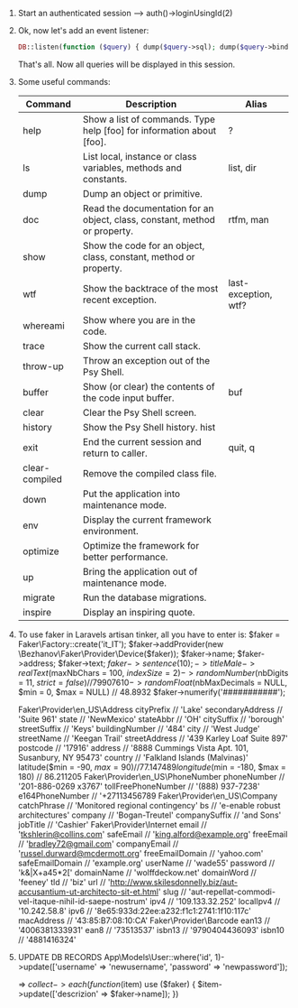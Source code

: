 1. Start an authenticated session --> auth()->loginUsingId(2)

2. Ok, now let's add an event listener:
    ```php
    DB::listen(function ($query) { dump($query->sql); dump($query->bindings); dump($query->time); });
    ```
    That's all. Now all queries will be displayed in this session.

3. Some useful commands:

    |   Command     |	Description                                                                 | Alias |
    |---------------|-------------------------------------------------------------------------------|-------|
    |   help        |   Show a list of commands. Type help [foo] for information about [foo].       |   ?   |
    |   ls          |   List local, instance or class variables, methods and constants.             | list, dir |
    |   dump        |   Dump an object or primitive.	                                            |       |
    |   doc         |   Read the documentation for an object, class, constant, method or property.  | rtfm, man |
    |   show        |   Show the code for an object, class, constant, method or property.           |       |	
    |   wtf         |   Show the backtrace of the most recent exception.                            | last-exception, wtf? |
    |   whereami    |   Show where you are in the code.                                             |       |
    |   trace       |   Show the current call stack.	                                            |       |
    |   throw-up    |   Throw an exception out of the Psy Shell.	                                |       |
    |   buffer      |	Show (or clear) the contents of the code input buffer.                      | buf   |
    |   clear       |   Clear the Psy Shell screen.	                                                |       |
    |   history     |	Show the Psy Shell history.	hist                                            |       |
    |   exit        |	End the current session and return to caller.                               | quit, q |
    |   clear-compiled  |	Remove the compiled class file.                                         |       |
    |   down        |	Put the application into maintenance mode.	                                |       |
    |   env         |	Display the current framework environment.	                                |       |
    |   optimize    |   Optimize the framework for better performance.	                            |       |
    |   up          |	Bring the application out of maintenance mode.	                            |       |
    |   migrate     |	Run the database migrations.                                                |       |
    |   inspire     |	Display an inspiring quote.                                                 |       |

4. To use faker in Laravels artisan tinker, all you have to enter is:
    $faker = Faker\Factory::create('it_IT');
    $faker->addProvider(new \Bezhanov\Faker\Provider\Device($faker));
    $faker->name;
    $faker->address;
    $faker->text;
    $faker->sentence(10);
    ->titleMale
    ->realText($maxNbChars = 100, $indexSize = 2) 
    ->randomNumber($nbDigits = 11, $strict = false) // 79907610
    ->randomFloat($nbMaxDecimals = NULL, $min = 0, $max = NULL) // 48.8932
    $faker->numerify('###########');

    Faker\Provider\en_US\Address
        cityPrefix                          // 'Lake'
        secondaryAddress                    // 'Suite 961'
        state                               // 'NewMexico'
        stateAbbr                           // 'OH'
        citySuffix                          // 'borough'
        streetSuffix                        // 'Keys'
        buildingNumber                      // '484'
        city                                // 'West Judge'
        streetName                          // 'Keegan Trail'
        streetAddress                       // '439 Karley Loaf Suite 897'
        postcode                            // '17916'
        address                             // '8888 Cummings Vista Apt. 101, Susanbury, NY 95473'
        country                             // 'Falkland Islands (Malvinas)'
        latitude($min = -90, $max = 90)     // 77.147489
        longitude($min = -180, $max = 180)  // 86.211205
    Faker\Provider\en_US\PhoneNumber
        phoneNumber             // '201-886-0269 x3767'
        tollFreePhoneNumber     // '(888) 937-7238'
        e164PhoneNumber     // '+27113456789
    Faker\Provider\en_US\Company
        catchPhrase             // 'Monitored regional contingency'
        bs                      // 'e-enable robust architectures'
        company                 // 'Bogan-Treutel'
        companySuffix           // 'and Sons'
        jobTitle                // 'Cashier'
    Faker\Provider\Internet
        email                   // 'tkshlerin@collins.com'
        safeEmail               // 'king.alford@example.org'
        freeEmail               // 'bradley72@gmail.com'
        companyEmail            // 'russel.durward@mcdermott.org'
        freeEmailDomain         // 'yahoo.com'
        safeEmailDomain         // 'example.org'
        userName                // 'wade55'
        password                // 'k&|X+a45*2['
        domainName              // 'wolffdeckow.net'
        domainWord              // 'feeney'
        tld                     // 'biz'
        url                     // 'http://www.skilesdonnelly.biz/aut-accusantium-ut-architecto-sit-et.html'
        slug                    // 'aut-repellat-commodi-vel-itaque-nihil-id-saepe-nostrum'
        ipv4                    // '109.133.32.252'
        localIpv4               // '10.242.58.8'
        ipv6                    // '8e65:933d:22ee:a232:f1c1:2741:1f10:117c'
        macAddress              // '43:85:B7:08:10:CA'
    Faker\Provider\Barcode
        ean13          // '4006381333931'
        ean8           // '73513537'
        isbn13         // '9790404436093'
        isbn10         // '4881416324'
    
5. UPDATE DB RECORDS
    App\Models\User::where('id', 1)->update(['username' => 'newusername', 'password' => 'newpassword']);

    => $collect->each(function($item) use ($faker) { $item->update(['descrizion' => $faker->name]); })